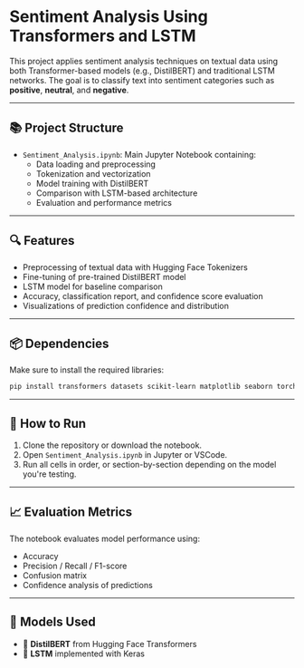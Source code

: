# Sentiment Analysis Using Transformers and LSTM

This project applies sentiment analysis techniques on textual data using both Transformer-based models (e.g., DistilBERT) and traditional LSTM networks. The goal is to classify text into sentiment categories such as **positive**, **neutral**, and **negative**.

---

## 📚 Project Structure

- `Sentiment_Analysis.ipynb`: Main Jupyter Notebook containing:
  - Data loading and preprocessing
  - Tokenization and vectorization
  - Model training with DistilBERT
  - Comparison with LSTM-based architecture
  - Evaluation and performance metrics

---

## 🔍 Features

- Preprocessing of textual data with Hugging Face Tokenizers
- Fine-tuning of pre-trained DistilBERT model
- LSTM model for baseline comparison
- Accuracy, classification report, and confidence score evaluation
- Visualizations of prediction confidence and distribution

---

## 📦 Dependencies

Make sure to install the required libraries:

```bash
pip install transformers datasets scikit-learn matplotlib seaborn torch lime
```

---

## 🚀 How to Run

1. Clone the repository or download the notebook.
2. Open `Sentiment_Analysis.ipynb` in Jupyter or VSCode.
3. Run all cells in order, or section-by-section depending on the model you're testing.

---

## 📈 Evaluation Metrics

The notebook evaluates model performance using:
- Accuracy
- Precision / Recall / F1-score
- Confusion matrix
- Confidence analysis of predictions

---

## 🧠 Models Used

- 🤖 **DistilBERT** from Hugging Face Transformers
- 🧠 **LSTM** implemented with Keras
